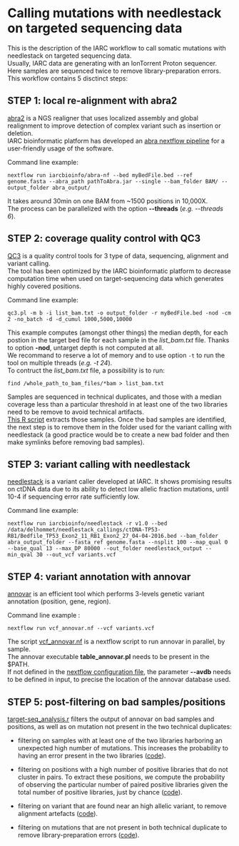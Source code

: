 # Calling mutations with needlestack on targeted sequencing data

This is the description of the IARC workflow to call somatic mutations with needlestack on targeted sequencing data.  
Usually, IARC data are generating with an IonTorrent Proton sequencer.  
Here samples are sequenced twice to remove library-preparation errors.  
This workflow contains 5 disctinct steps:

## STEP 1: local re-alignment with abra2

[abra2](https://github.com/mozack/abra2) is a NGS realigner that uses localized assembly and global realignment to improve detection of complex variant such as insertion or deletion.  
IARC bioinformatic platform has developed an [abra nextflow pipeline](https://github.com/IARCbioinfo/abra-nf) for a user-friendly usage of the software.

Command line example:

```
nextflow run iarcbioinfo/abra-nf --bed myBedFile.bed --ref genome.fasta --abra_path pathToAbra.jar --single --bam_folder BAM/ --output_folder abra_output/
```

It takes around 30min on one BAM from ~1500 positions in 10,000X.  
The process can be parallelized with the option __--threads__ (_e.g. --threads 6_).

## STEP 2: coverage quality control with QC3

[QC3](https://github.com/slzhao/QC3) is a quality control tools for 3 type of data, sequencing, alignment and variant calling.  
The tool has been optimized by the IARC bioinformatic platform to decrease computation time when used on target-sequencing data which generates highly covered positions.  

Command line example:

```
qc3.pl -m b -i list_bam.txt -o output_folder -r myBedFile.bed -nod -cm 2 -no_batch -d -d_cumul 1000,5000,10000
```

This example computes (amongst other things) the median depth, for each postion in the target bed file for each sample in the _list_bam.txt_ file. Thanks to option __-nod__, untarget depth is not computed at all.  
We recommand to reserve a lot of memory and to use option `-t` to run the tool on multiple threads (_e.g. -t 24_).  
To contruct the _list_bam.txt_ file, a possibility is to run:

```
find /whole_path_to_bam_files/*bam > list_bam.txt
```

Samples are sequenced in technical duplicates, and those with a median coverage less than a particular threshold in at least one of the two libraries need to be remove to avoid technical artifacts.  
[This R script](https://github.com/tdelhomme/target-seq/blob/master/bin/QC3_analysis.r) extracts those samples.
Once the bad samples are identified, the next step is to remove them in the folder used for the variant calling with needlestack (a good practice would be to create a new bad folder and then make symlinks before removing bad samples).  


## STEP 3: variant calling with needlestack

[needlestack](https://github.com/IARCbioinfo/needlestack) is a variant caller developed at IARC. It shows promising results on ctDNA data due to its ability to detect low allelic fraction mutations, until 10-4 if sequencing error rate sufficiently low.  

Command line example:

```
nextflow run iarcbioinfo/needlestack -r v1.0 --bed /data/delhommet/needlestack_callings/ctDNA-TP53-RB1/Bedfile_TP53_Exon2_11_RB1_Exon2_27_04-04-2016.bed --bam_folder abra_output_folder --fasta_ref genome.fasta --nsplit 100 --map_qual 0 --base_qual 13 --max_DP 80000 --out_folder needlestack_output --min_qval 30 --out_vcf variants.vcf
```

## STEP 4: variant annotation with annovar

[annovar](http://annovar.openbioinformatics.org/en/latest/) is an efficient tool which performs 3-levels genetic variant annotation (position, gene, region).  

Command line example :

```
nextflow run vcf_annovar.nf --vcf variants.vcf
```

The script [vcf_annovar.nf](https://github.com/tdelhomme/target-seq/blob/master/bin/vcf_annovar.nf) is a nextflow script to run annovar in parallel, by sample.  
The annovar executable __table_annovar.pl__ needs to be present in the $PATH.  
If not defined in the [nextflow configuration file](https://www.nextflow.io/docs/latest/config.html), the parameter __--avdb__ needs to be defined in input, to precise the location of the annovar database used.  


## STEP 5: post-filtering on bad samples/positions

[target-seq_analysis.r](https://github.com/tdelhomme/target-seq/blob/master/bin/target-seq_analysis.r) filters the output of annovar on bad samples and positions, as well as on mutation not present in the two technical duplicates:

 * filtering on samples with at least one of the two libraries harboring an unexpected high number of mutations. This increases the probability to having an error present in the two libraries ([code](https://github.com/tdelhomme/target-seq/blob/master/bin/target-seq_analysis.r#L51-L59)).

 * filtering on positions with a high number of positive libraries that do not cluster in pairs. To extract these positions, we compute the probability of observing the particular number of paired positive libraries given the total number of positive libraries, just by chance ([code](https://github.com/tdelhomme/target-seq/blob/master/bin/target-seq_analysis.r#L44-L45)).

  * filtering on variant that are found near an high allelic variant, to remove alignment artefacts ([code](https://github.com/tdelhomme/target-seq/blob/master/bin/target-seq_analysis.r#L67-L70)).

  * filtering on mutations that are not present in both technical duplicate to remove library-preparation errors ([code](https://github.com/tdelhomme/target-seq/blob/master/bin/target-seq_analysis.r#L61-L65)).
